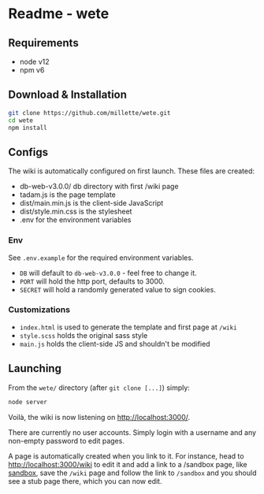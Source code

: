 # Readme - wete

## Requirements

- node v12
- npm v6

## Download & Installation

```sh
git clone https://github.com/millette/wete.git
cd wete
npm install
```

## Configs

The wiki is automatically configured on first launch. These files are created:

- db-web-v3.0.0/ db directory with first /wiki page
- tadam.js is the page template
- dist/main.min.js is the client-side JavaScript
- dist/style.min.css is the stylesheet
- .env for the environment variables

### Env

See `.env.example` for the required environment variables.

- `DB` will default to `db-web-v3.0.0` - feel free to change it.
- `PORT` will hold the http port, defaults to 3000.
- `SECRET` will hold a randomly generated value to sign cookies.

### Customizations

- `index.html` is used to generate the template and first page at `/wiki`
- `style.scss` holds the original sass style
- `main.js` holds the client-side JS and shouldn't be modified

## Launching

From the `wete/` directory (after `git clone [...]`) simply:

```sh
node server
```

Voilà, the wiki is now listening on <http://localhost:3000/>.

There are currently no user accounts. Simply login with a username and any non-empty password to edit pages.

A page is automatically created when you link to it. For instance, head to <http://localhost:3000/wiki> to edit it and add a link to a /sandbox page, like [sandbox](sandbox), save the `/wiki` page and follow the link to `/sandbox` and you should see a stub page there, which you can now edit.
